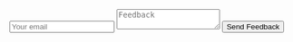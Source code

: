 <form method="POST" action="https://formspree.io/hello@secretnodes.org">
  <input type="email" name="email" placeholder="Your email">
  <textarea name="message" placeholder="Feedback"></textarea>
  <button type="submit">Send Feedback</button>
</form>